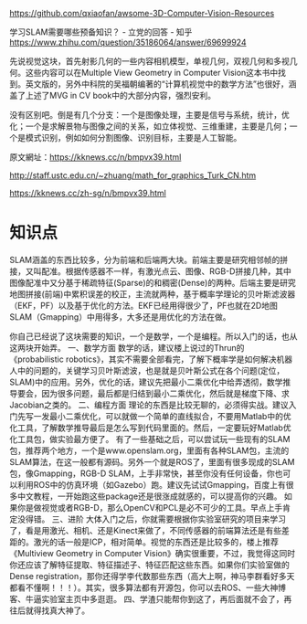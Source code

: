 https://github.com/qxiaofan/awsome-3D-Computer-Vision-Resources

学习SLAM需要哪些预备知识？ - 立党的回答 - 知乎
https://www.zhihu.com/question/35186064/answer/69699924



先说视觉这块，首先射影几何的一些内容相机模型，单视几何，双视几何和多视几何。这些内容可以在Multiple View Geometry in Computer Vision这本书中找到。英文版的，另外中科院的吴福朝编著的“计算机视觉中的数学方法”也很好，涵盖了上述了MVG in CV book中的大部分内容，强烈安利。


没有区别吧。倒是有几个分支：一个是图像处理，主要是信号与系统，统计，优化；一个是求解景物与图像之间的关系，如立体视觉、三维重建，主要是几何；一个是模式识别，例如如何分割图像、识别目标，主要是人工智能。

原文網址：https://kknews.cc/n/bmpvx39.html

http://staff.ustc.edu.cn/~zhuang/math_for_graphics_Turk_CN.htm


https://kknews.cc/zh-sg/n/bmpvx39.html


# 知识点

SLAM涵盖的东西比较多，分为前端和后端两大块。前端主要是研究相邻帧的拼接，又叫配准。根据传感器不一样，有激光点云、图像、RGB-D拼接几种，其中图像配准中又分基于稀疏特征(Sparse)的和稠密(Dense)的两种。后端主要是研究地图拼接(前端)中累积误差的校正，主流就两种，基于概率学理论的贝叶斯滤波器（EKF，PF）以及基于优化的方法。EKF已经用得很少了，PF也就在2D地图SLAM（Gmapping）中用得多，大多还是用优化的方法在做。

你自己已经说了这块需要的知识，一个是数学，一个是编程。所以入门的话，也从这两块开始弄。
一、数学方面
数学的话，建议楼上说过的Thrun的《probabilistic robotics》，其实不需要全部看完，了解下概率学是如何解决机器人中的问题的，关键学习贝叶斯滤波，也是就是贝叶斯公式在各个问题(定位，SLAM)中的应用。另外，优化的话，建议先把最小二乘优化中给弄透彻，数学推导要会，因为很多问题，最后都是归结到最小二乘优化，然后就是梯度下降、求Jacobian之类的。
二、编程方面
理论的东西是比较无聊的，必须得实战。建议入门先写一发最小二乘优化，可以就做一个简单的直线拟合，不要用Matlab中的优化工具，了解数学推导最后是怎么写到代码里面的。然后，一定要玩好Matlab优化工具包，做实验最方便了。
有了一些基础之后，可以尝试玩一些现有的SLAM包，推荐两个地方，一个是www.openslam.org，里面有各种SLAM包，主流的SLAM算法，在这一般都有源码。另外一个就是ROS了，里面有很多现成的SLAM包，像Gmapping，RGB-D SLAM，上手非常快，甚至你没有任何设备，你也可以利用ROS中的仿真环境（如Gazebo）跑。建议先试试Gmapping，百度上有很多中文教程，一开始跑这些package还是很涨成就感的，可以提高你的兴趣。
如果你是做视觉或者RGB-D，那么OpenCV和PCL是必不可少的工具。早点上手肯定没得错。
三、进阶
大体入门之后，你就需要根据你实验室研究的项目来学习了，看是用激光、相机、还是Kinect来做了，不同传感器的前端算法还是有些差距的。激光的话一般是ICP，相对简单。视觉的东西还是比较多的，楼上推荐《Multiview Geometry in Computer Vision》确实很重要，不过，我觉得这同时你还应该了解特征提取、特征描述子、特征匹配这些东西。如果你们实验室做的Dense registration，那你还得学李代数那些东西（高大上啊，神马李群看好多天都看不懂啊！！！）。其实，很多算法都有开源包，你可以去ROS、一些大神博客、牛逼实验室主页中多逛逛。
四、学渣只能帮你到这了，再后面就不会了，再往后就得找真大神了。

